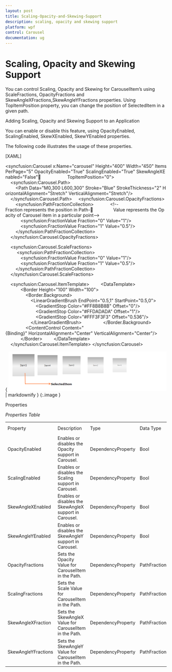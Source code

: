 ```yaml
---
layout: post
title: Scaling-Opacity-and-Skewing-Support
description: scaling, opacity and skewing support
platform: wpf
control: Carousel
documentation: ug
---
```


# Scaling, Opacity and Skewing Support

You can control Scaling, Opacity and Skewing for CarouselItem’s using ScaleFractions, OpacityFractions and SkewAngleXFractions,SkewAngleYFractions properties. Using TopItemPosition property, you can change the position of SelectedItem in a given path.

Adding Scaling, Opacity and Skewing Support to an Application 

You can enable or disable this feature, using OpacityEnabled, ScalingEnabled, SkewXEnabled, SkewYEnabled properties.

The following code illustrates the usage of these properties.

[XAML]



&lt;syncfusion:Carousel x:Name="carousel" Height="400" Width="450" ItemsPerPage="5" OpacityEnabled="True" ScalingEnabled="True" SkewAngleXEnabled="False"                     TopItemPosition="0"&gt;
    &lt;syncfusion:Carousel.Path&gt;
        &lt;Path Data="M0,300 L600,300" Stroke="Blue" StrokeThickness="2" HorizontalAlignment="Stretch" VerticalAlignment="Stretch"/&gt;
    &lt;/syncfusion:Carousel.Path&gt;
    &lt;syncfusion:Carousel.OpacityFractions&gt;
        &lt;syncfusion:PathFractionCollection&gt;
            &lt;!--Fraction represents the position in Path-                Value represents the Opacity of Carousel item in a particular point--&gt;
            &lt;syncfusion:FractionValue Fraction="0" Value="1"/&gt;
            &lt;syncfusion:FractionValue Fraction="1" Value="0.5"/&gt;
        &lt;/syncfusion:PathFractionCollection&gt;
    &lt;/syncfusion:Carousel.OpacityFractions&gt;

    &lt;syncfusion:Carousel.ScaleFractions&gt;
         &lt;syncfusion:PathFractionCollection&gt;
            &lt;syncfusion:FractionValue Fraction="0" Value="1"/&gt;
            &lt;syncfusion:FractionValue Fraction="1" Value="0.5"/&gt;
        &lt;/syncfusion:PathFractionCollection&gt;
    &lt;/syncfusion:Carousel.ScaleFractions&gt;

    &lt;syncfusion:Carousel.ItemTemplate&gt;
        &lt;DataTemplate&gt;
            &lt;Border Height="100" Width="100"&gt;
                &lt;Border.Background&gt;
                    &lt;LinearGradientBrush EndPoint="0.5,1" StartPoint="0.5,0"&gt;
                        &lt;GradientStop Color="#FF8B8B8B" Offset="0"/&gt;
                        &lt;GradientStop Color="#FFDADADA" Offset="1"/&gt;
                        &lt;GradientStop Color="#FFF3F3F3" Offset="0.536"/&gt;
                    &lt;/LinearGradientBrush&gt;
                &lt;/Border.Background&gt;
                &lt;ContentControl Content="{Binding}" HorizontalAlignment="Center" VerticalAlignment="Center"/&gt;
            &lt;/Border&gt;
        &lt;/DataTemplate&gt;
    &lt;/syncfusion:Carousel.ItemTemplate&gt;
&lt;/syncfusion:Carousel&gt;







{ ![](Scaling-Opacity-and-Skewing-Support_images/Scaling-Opacity-and-Skewing-Support_img1.png) | markdownify }
{:.image }




Properties



 _Properties Table_

<table>
<tr>
<td>
Property </td><td>
Description </td><td>
Type </td><td>
Data Type </td><td>
Reference links </td></tr>
<tr>
<td>
OpacityEnabled</td><td>
Enables or disables the Opacity support in Carousel.</td><td>
DependencyProperty</td><td>
Bool</td><td>
</td></tr>
<tr>
<td>
ScalingEnabled</td><td>
Enables or disables the Scaling support in Carousel.</td><td>
DependencyProperty</td><td>
Bool</td><td>
</td></tr>
<tr>
<td>
SkewAngleXEnabled</td><td>
Enables or disables the SkewAngleX support in Carousel.</td><td>
DependencyProperty</td><td>
Bool</td><td>
</td></tr>
<tr>
<td>
SkewAngleYEnabled</td><td>
Enables or disables the SkewAngleY support in Carousel.</td><td>
DependencyProperty</td><td>
Bool</td><td>
</td></tr>
<tr>
<td>
OpacityFractions</td><td>
Sets the Opacity Value for CarouselItem in the Path.</td><td>
DependencyProperty</td><td>
PathFractionCollection</td><td>
</td></tr>
<tr>
<td>
ScalingFractions</td><td>
Sets the Scale Value for CarouselItem in the Path.</td><td>
DependencyProperty</td><td>
PathFractionCollection</td><td>
</td></tr>
<tr>
<td>
SkewAngleXFraction</td><td>
 Sets the SkewAngleX Value for CarouselItem in the Path.</td><td>
DependencyProperty</td><td>
PathFractionCollection</td><td>
</td></tr>
<tr>
<td>
SkewAngleYFractions</td><td>
 Sets the SkewAngleY Value for CarouselItem in the Path.</td><td>
DependencyProperty</td><td>
PathFractionCollection</td><td>
</td></tr>
</table>



